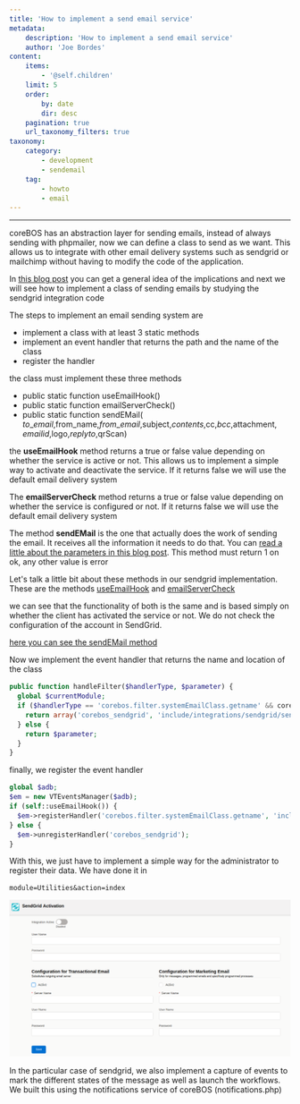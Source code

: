 ```yaml
---
title: 'How to implement a send email service'
metadata:
    description: 'How to implement a send email service'
    author: 'Joe Bordes'
content:
    items:
        - '@self.children'
    limit: 5
    order:
        by: date
        dir: desc
    pagination: true
    url_taxonomy_filters: true
taxonomy:
    category:
        - development 
        - sendemail
    tag:
        - howto
        - email
---
```

---
coreBOS has an abstraction layer for sending emails, instead of always
sending with phpmailer, now we can define a class to send as we want.
This allows us to integrate with other email delivery systems such as
sendgrid or mailchimp without having to modify the code of the
application.

In [this blog post](http://blog.corebos.org/blog/emailapisendgrid) you
can get a general idea of the implications and next we will see how to
implement a class of sending emails by studying the sendgrid integration
code

The steps to implement an email sending system are

-   implement a class with at least 3 static methods
-   implement an event handler that returns the path and the name of the
    class
-   register the handler

the class must implement these three methods

-   public static function useEmailHook()
-   public static function emailServerCheck()
-   public static function sendEMail(
    $to\_email,$from\_name,$from\_email,$subject,$contents,$cc,$bcc,$attachment,
    $emailid,$logo,$replyto,$qrScan)

the **useEmailHook** method returns a true or false value depending on
whether the service is active or not. This allows us to implement a
simple way to activate and deactivate the service. If it returns false
we will use the default email delivery system

The **emailServerCheck** method returns a true or false value depending
on whether the service is configured or not. If it returns false we will
use the default email delivery system

The method **sendEMail** is the one that actually does the work of
sending the email. It receives all the information it needs to do that.
You can [read a little about the parameters in this blog post](http://blog.corebos.org/blog/SendEmail). This method must return 1
on ok, any other value is error

Let's talk a little bit about these methods in our sendgrid
implementation. These are the methods
[useEmailHook](https://github.com/tsolucio/corebos/blob/master/include/integrations/sendgrid/sendgrid.php#L128)
and
[emailServerCheck](https://github.com/tsolucio/corebos/blob/master/include/integrations/sendgrid/sendgrid.php#L306)

we can see that the functionality of both is the same and is based
simply on whether the client has activated the service or not. We do not
check the configuration of the account in SendGrid.

[here you can see the sendEMail
method](https://github.com/tsolucio/corebos/blob/master/include/integrations/sendgrid/sendgrid.php#L132)

Now we implement the event handler that returns the name and location of
the class
```php
public function handleFilter($handlerType, $parameter) {
  global $currentModule;
  if ($handlerType == 'corebos.filter.systemEmailClass.getname' && corebos_sendgrid::useEmailHook()) {
    return array('corebos_sendgrid', 'include/integrations/sendgrid/sendgrid.php');
  } else {
    return $parameter;
  }
}
```

finally, we register the event handler
```php
global $adb;
$em = new VTEventsManager($adb);
if (self::useEmailHook()) {
  $em->registerHandler('corebos.filter.systemEmailClass.getname', 'include/integrations/sendgrid/sendgrid.php', 'corebos_sendgrid');
} else {
  $em->unregisterHandler('corebos_sendgrid');
}
```
With this, we just have to implement a simple way for the administrator
to register their data. We have done it in
```
module=Utilities&action=index
```

![](sendgridconfiguration.png?width=100%)

In the particular case of sendgrid, we also implement a capture of
events to mark the different states of the message as well as launch the
workflows. We built this using the notifications service of coreBOS
(notifications.php)

